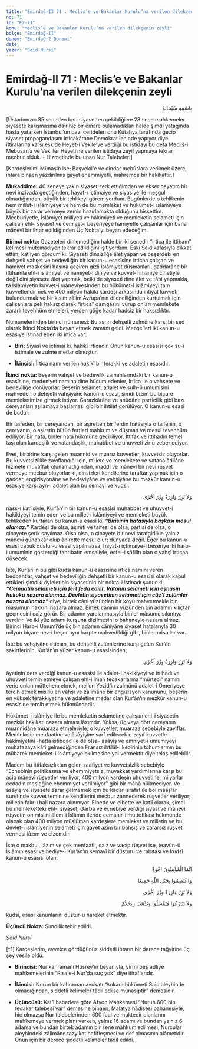 ```yaml
---
title: "Emirdağ-II 71 : Meclis’e ve Bakanlar Kurulu’na verilen dilekçenin zeyli"
no: 71
id: "E2-71"
konu: "Meclis’e ve Bakanlar Kurulu’na verilen dilekçenin zeyli"
bolge: "Emirdağ-II"
donem: "Emirdağ 2 Dönemi"
date: 
yazar: "Said Nursî"
---
```


# Emirdağ-II 71 : Meclis’e ve Bakanlar Kurulu’na verilen dilekçenin zeyli

<p class="arabic" dir="rtl" title="Meal: “Her türlü noksan sıfatlardan yüce olan Allah’ın adıyla.”">بِاسْمِهِ سُبْحَانَهُ</p>

<p class="takdim">[Üstadımızın 35 seneden beri siyasetten çekildiği ve 28 sene mahkemeler siyasete karışmasına dair hiç bir emare bulamadıkları halde şimdi yatağında hasta yatarken İstanbul’un bazı cerideleri onu Kütahya tarafında gezip siyaset propagandasını irticakârane Demokrat lehinde yapıyor diye iftiralarına karşı eskide Heyet-i Vekile’ye verdiği bu istidayı bu defa Meclis-i Mebusan’a ve Vekiller Heyeti’ne verilen istidaya zeyil yapmaya tekrar mecbur olduk. - Hizmetinde bulunan Nur Talebeleri]</p>

<p class="takdim">[Kardeşlerim! Münasib ise; Başvekil'e ve dindar mebûslara verilmek üzere, ihtara binaen yazdırılmış gayet ehemmiyetli, mahremce bir hakikattır.]</p>

**Mukaddime:** 40 seneye yakın siyaseti terk ettiğimden ve ekser hayatım bir nevi inzivada geçtiğinden, hayat-ı içtimaiye ve siyasiye ile meşgul olmadığımdan, büyük bir tehlikeyi göremiyordum. Bugünlerde o tehlikenin hem millet-i islâmiyeye ve hem de bu memleket ve hükümet-i islâmiyeye büyük bir zarar vermeye zemin hazırlamakta olduğunu hissettim. Mecburiyetle, İslâmiyet milliyeti ve hâkimiyeti ve memleketin selameti için çalışan ehl-i siyaset ve cemiyet-i beşeriyeye hamiyetle çalışanlar için bana mânevî bir ihtar edildiğinden Üç Nokta’yı beyan edeceğim.

**Birinci nokta:** Gazeteleri dinlemediğim halde bir iki senedir “irtica ile ittiham” kelimesi mütemadiyen tekrar edildiğini işitiyordum. Eski Said kafasıyla dikkat ettim, kat’iyen gördüm ki: Siyaseti dinsizliğe âlet yapan ve beşerdeki en dehşetli vahşet ve bedevîliğin bir kanun-u esasîsine irticaa çalışan ve hamiyet maskesini başına geçiren gizli İslâmiyet düşmanları, gaddarâne bir ittihamla ehl-i islâmiyet ve hamiyet-i diniye ve kuvvet-i imaniye cihetiyle değil dini siyasete âlet yapmak, belki de siyaseti dine âlet ve tâbi yapmakla, tâ İslâmiyetin kuvvet-i mâneviyesinden bu hükümet-i islâmiyeyi tam kuvvetlendirmek ve 400 milyon hakiki kardeşi arkasında ihtiyat kuvveti bulundurmak ve bir kısım zâlim Avrupa’nın dilenciliğinden kurtulmak için çalışanlara pek haksız olarak “irtica” damgasını vurup onları memlekete zararlı tevehhüm etmeleri, yerden göğe kadar hadsiz bir haksızlıktır.

Nümunelerinden birinci nümunesi: Bu asrın dehşetli zulmüne karşı bir sed olarak İkinci Nokta’da beyan etmek zamanı geldi. Menşe’leri iki kanun-u esasiye istinad eden iki irtica var:

- **Biri:** Siyasî ve içtimaî ki, hakikî irticadır. Onun kanun-u esasîsi çok su-i istimale ve zulme medar olmuştur.

- **İkincisi:** İrtica namı verilen hakikî bir terakki ve adaletin esasıdır.

**İkinci nokta:** Beşerin vahşet ve bedevîlik zamanlarındaki bir kanun-u esasîsine, medeniyet namına dine hücum edenler, irtica ile o vahşete ve bedevîliğe dönüyorlar. Beşerin selâmet, adalet ve sulh-ü umumîsini mahveden o dehşetli vahşiyane kanun-u esasî, şimdi bizim bu biçare memleketimize girmek istiyor. Garazkârâne ve anûdâne particilik gibi bazı cereyanları aşılamaya başlaması gibi bir ihtilâf görülüyor. O kanun-u esasî de budur:

Bir taifeden, bir cereyandan, bir aşiretten bir ferdin hatâsıyla o taifenin, o cereyanın, o aşiretin bütün fertleri mahkum ve düşman ve mesul tevehhüm ediliyor. Bir hata, binler hata hükmüne geçiriliyor. İttifak ve ittihadın temel taşı olan kardeşlik ve vatandaşlık, muhabbet ve uhuvveti zîr ü zeber ediyor.

Evet, birbirine karşı gelen muannid ve muarız kuvvetler, kuvvetsiz oluyorlar. Bu kuvvetsizlikle zayıflandığı için, millete ve memlekete ve vatana âdilâne hizmete muvaffak olunamadığından, maddî ve mânevî bir nevi rüşvet vermeye mecbur oluyorlar ki, dinsizleri kendilerine taraftar yapmak için o gaddar, engizisyonâne ve bedeviyâne ve vahşiyâne bu mezkûr kanun-u esasîye karşı ayn-ı adalet olan bu semavî ve kudsî:

<p class="arabic" dir="rtl" title="Meal: “Hiçbir günahkâr başka bir günahkârın yükünü yüklenmez.” [En’âm Sûresi, 6:164; İsrâ Sûresi, 17:15; Fâtır Sûresi, 35:18; Zümer Sûresi, 39:7]">وَلاَ تَزِرُ وَازِرَةٌ وِزْرَ اُخْرٰى</p>


nass-ı kat’îsiyle, Kur’ân’ın bir kanun-u esasîsi muhabbet ve uhuvvet-i hakikiyeyi temin eden ve bu millet-i islâmiyeyi ve memleketi büyük tehlikeden kurtaran bu kanun-u esasî ki, ***“Birisinin hatasıyla başkası mesul olamaz.”*** Kardeşi de olsa, aşireti ve taifesi de olsa, partisi de olsa, o cinayete şerik sayılmaz. Olsa olsa, o cinayete bir nevi tarafgirlikle yalnız mânevî günahkâr olup âhirette mesul olur; dünyada değil. Eğer bu kanun-u esasî çabuk düstur-u esasî yapılmazsa, hayat-ı içtimaiye-i beşeriye iki harb-i umumînin gösterdiği tahribatın emsaliyle, esfel-i sâfilîn olan o vahşî irticaa düşecek.

İşte, Kur’ân’ın bu gibi kudsî kanun-u esasîsine irtica namını veren bedbahtlar, vahşet ve bedevîliğin dehşetli bir kanun-u esasîsi olarak kabul ettikleri şimdiki öylelerinin siyasetinin bir nokta-i istinadı şudur ki: ***“Cemaatin selameti için fert feda edilir. Vatanın selameti için eşhasın hukuku nazara alınmaz. Devletin siyasetinin selameti için cüz’î zulümler nazara alınmaz”*** diye, birtek câni yüzünden bir köyü mahvetmekle bin mâsumun hakkını nazara almaz. Birtek câninin yüzünden bin adamın kılıçtan geçmesini caiz görür. Bir adamın yaralanmasıyla binler mâsumu sıkıntıya verdirir. Ve iki yüz adamı kurşuna dizilmesini o bahaneyle nazara almaz. Birinci Harb-i Umumî’de üç bin adamın câniyâne siyaset hatalarıyla 30 milyon biçare nev-i beşer aynı harpte mahvedildiği gibi, binler misaller var.

İşte bu vahşiyâne irticaın, bu dehşetli zulümlerine karşı gelen Kur’ân şakirtlerinin, Kur’ân’ın yüzer kanun-u esasîsinden;

<p class="arabic" dir="rtl" title="Meal: “Hiçbir günahkâr başka bir günahkârın yükünü yüklenmez.” [En’âm Sûresi, 6:164; İsrâ Sûresi, 17:15; Fâtır Sûresi, 35:18; Zümer Sûresi, 39:7]">وَلاَ تَزِرُ وَازِرَةٌ وِزْرَ اُخْرٰى</p>

âyetinin ders verdiği kanun-u esasîsi ile adalet-i hakikiyeyi ve ittihadı ve uhuvveti temin etmeye çalışan ehl-i iman fedakarlarına “mürteci” namını verip onları müttehem etmek, mel’un Yezid’in zulmünü adalet-i Ömeriyeye tercih etmek misillû en vahşî ve zâlimâne bir engizisyon kanununu, beşerin en yüksek terakkiyatına ve adaletine medar olan Kur’ân’ın mezkûr kanun-u esasîsine tercih etmek hükmündedir.

Hükümet-i islâmiye ile bu memleketin selametine çalışan ehl-i siyasetin mezkûr hakikati nazara alması lâzımdır. Yoksa, üç veya dört cereyanın muannidâne muaraza etmeleriyle, o kuvvetler, muaraza sebebiyle zayıflar. Memleketin menfaatine ve âsâyişine sarf edilecek o zayıf kuvvetle hâkimiyetini -hattâ istibdad ile de olsa- âsâyiş ve emniyet-i umumiyeyi muhafazaya kâfi gelmediğinden Fransız ihtilâl-i kebîrinin tohumlarının bu mübarek memleket-i islâmiyeye ekilmesine yol vermektir diye telaş edilebilir.

Madem bu ittifaksızlıktan gelen zaafiyet ve kuvvetsizlik sebebiyle “Ecnebînin politikasına ve ehemmiyetsiz, muvakkat yardımlarına karşı bu acip mânevî rüşvetler veriliyor, 400 milyon kardeşin uhuvvetine, milyarlar ecdadın mesleğine ehemmiyet verilmiyor” gibi bir mânâ hükmediyor. Ve âsâyiş ve siyasete zarar gelmemek için bu kadar israfat ile bol maaşlar suretinde kuvvet teminine kendilerini mecbur zannederek rüşvetler veriliyor; milletin fakr-ı hali nazara alınmıyor. Elbette ve elbette ve kat’î olarak, şimdi bu memleketteki ehl-i siyaset, Garba ve ecnebîye verdiği siyasî ve mânevî rüşvetin on mislini âlem-i İslâmın ileride cemahir-i müttefikası hükmünde olacak olan 400 milyon müslüman kardeşlere memleket ve milletin ve bu devlet-i islâmiyenin selâmeti için gayet azîm bir bahşiş ve zararsız rüşvet vermesi lâzım ve elzemdir.

İşte o makbul, lâzım ve çok menfaatli, caiz ve vacip rüşvet ise, teavün-ü İslâmın esası ve hediye-i Kur’ân’ın semavî bir düsturu ve rabıtası ve kudsî kanun-u esasîsi olan:

<p class="arabic" dir="rtl" title="Meal: “Mü'minler ancak kardeştirler.” [Hucurât Sûresi, 49:10]">اِنَّمَا الْمُؤْمِنُونَ اِخْوَةٌ</p>

<p class="arabic" dir="rtl" title="Meal: “Hep birlikte Allah'ın ipine (Kur'an'a) sımsıkı sarılın.” [Âl-i İmrân Sûresi, 3:103]">وَاعْتَصِمُوا بِحَبْلِ اللّٰهِ جَمِيعًا</p>

<p class="arabic" dir="rtl" title="Meal: “Hiçbir günahkâr başka bir günahkârın yükünü yüklenmez.” [En’âm Sûresi, 6:164; İsrâ Sûresi, 17:15; Fâtır Sûresi, 35:18; Zümer Sûresi, 39:7]">وَلاَ تَزِرُ وَازِرَةٌ وِزْرَ اُخْرٰى</p>


<p class="arabic" dir="rtl" title="Meal: “Birbirinizle çekişmeyin. Sonra gevşersiniz ve gücünüz, devletiniz elden gider.” [Enfâl Sûresi, 8:46]">وَلاَ تَنَازَعُوا فَتَفْشَلُوا وَتَذْهَبَ رِيحُكُمْ</p>

kudsî, esasî kanunlarını düstur-u hareket etmektir.

**Üçüncü Nokta:** Şimdilik tehir edildi.

*Said Nursî*

[^1] Kardeşlerim, evvelce gördüğünüz şiddetli ihtarın bir derece tağyirine üç şey vesile oldu.

- **Birincisi:** Nur kahramanı Hüsrev’in beyanıyla, yirmi beş adliye mahkemelerinin “Risale-i Nur’da suç yok” diye itiraflarıdır.

- **İkincisi:** Nurun bir kahraman avukatı “Ankara hükümeti Said aleyhinde olmadığından, şiddetli kelimeler tâdil edilse münasiptir” demesidir.

- **Üçüncüsü:** Kat’î haberlere göre Afyon Mahkemesi “Nurun 600 bin fedakar talebesi var” demesine binaen, Malatya hâdisesi bahanesiyle, hiç olmazsa Nur talebelerinden 600 faal ve muktedir olanlarını mahkemeye vermek planı varken, yalnız 16 adamı ve bundan yalnız 6 adama ve bundan birtek adamın bir sene mahkum edilmesi, Nurcular aleyhindeki zâlimâne tazyikat hafifleşmesi ve def olmasının alâmetidir. Onun için bir derece şiddetli kelimeler tâdil edildi.
